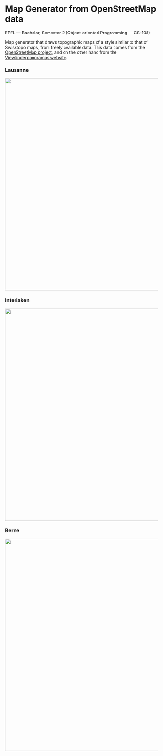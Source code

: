 # Map Generator from OpenStreetMap data

EPFL — Bachelor, Semester 2 (Object-oriented Programming — CS-108)

Map generator that draws topographic maps of a style similar to that of Swisstopo maps, from freely available data. This data comes from the [OpenStreetMap project](http://www.openstreetmap.org/), and on the other hand from the [Viewfinderpanoramas website](http://www.viewfinderpanoramas.org).

### Lausanne

<img src="https://github.com/MatteoGiorla/map-generator/blob/master/img/lausanne.png" width="700">

### Interlaken

<img src="https://github.com/MatteoGiorla/map-generator/blob/master/img/interlaken.png" width="700">

### Berne

<img src="https://github.com/MatteoGiorla/map-generator/blob/master/img/berne.png" width="700">
